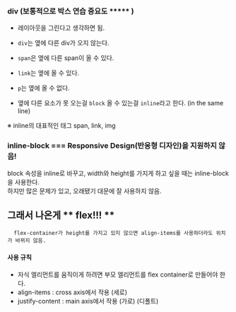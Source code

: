 ### div (보통적으로 박스 연습 중요도 ***** ) 

  - 레이아웃을 그린다고 생각하면 됨.

 - `div`는 옆에 다른 div가 오지 않는다.
 - `span`은 옆에 다른 span이 올 수 있다.
 - `link`는 옆에 올 수 있다.
 - `p`는 옆에 올 수 없다.
 - 옆에 다른 요소가 못 오는걸 `block` 올 수 있는걸 `inline`라고 한다. (in the same line)

 ※ inline의 대표적인 태그 span, link, img

### inline-block === Responsive Design(반응형 디자인)을 지원하지 않음!

block 속성을 inline로 바꾸고, width와 height를 가지게 하고 싶을 때는 inline-block을 사용한다. <Br>
하지만 많은 문제가 있고, 오래됐기 대문에 잘 사용하지 않음. <Br>

## 그래서 나온게 ** flex!!! ** 
  
      flex-container가 height를 가지고 있지 않으면 align-items를 사용하더라도 위치가 바뀌지 않음.  
  #### 사용 규칙
  
- 자식 엘리먼트를 움직이게 하려면 부모 엘리먼트를 flex container로 만들어야 한다.
- align-items : cross axis에서 작용 (세로)
- justify-content : main axis에서 작용 (가로) (디폴트)
  
  
  
  
